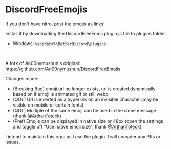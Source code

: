 # DiscordFreeEmojis

If you don't have nitro, post the emojis as links!<br>

Install it by downloading the DiscordFreeEmoji.plugin.js file to plugins folder.<br>
- Windows: `%appdata%\BetterDiscord\plugins`
<br>

A fork of An00nymushun's original: https://github.com/An00nymushun/DiscordFreeEmojis <br>

Changes made:
- (Breaking Bug) emoji.url no longer exists, url is created dynamically based on if emoji is animated gif or still webp
- (QOL) Url is inserted as a hyperlink on an invisible character (may be visible on mobile or certain fonts)
- (QOL) Multiple of the same emoji can be used in the same message (thank [@ArjhanToteck](https://github.com/ArjhanToteck))
- (Pref) Emojis can be displayed in native size or 48px (open the settings and toggle off "Use native emoji size", thank [@ArjhanToteck](https://github.com/ArjhanToteck))

I intend to maintain this repo as I use the plugin. I will consider any PRs or issues.
